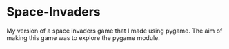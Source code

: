 # Space-Invaders
My version of a space invaders game that I made using pygame. The aim of making this game was to explore the pygame module.
